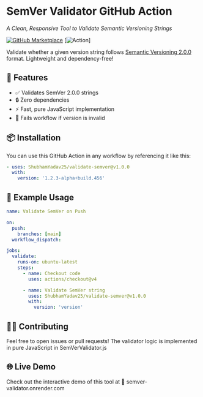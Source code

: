 # SemVer Validator GitHub Action
*A Clean, Responsive Tool to Validate Semantic Versioning Strings*

[![GitHub Marketplace](https://img.shields.io/badge/Marketplace-SemVer--Validator-blue.svg?logo=github)](https://github.com/marketplace/actions/semver-validator)
[![Action](https://github.com/marketplace/actions/validate-semver)]

Validate whether a given version string follows [Semantic Versioning 2.0.0](https://semver.org/) format. Lightweight and dependency-free!

## 🚀 Features

- ✅ Validates SemVer 2.0.0 strings  
- 🔒 Zero dependencies  
- ⚡ Fast, pure JavaScript implementation  
- 🎯 Fails workflow if version is invalid

## 📦 Installation

You can use this GitHub Action in any workflow by referencing it like this:

```yaml
- uses: ShubhamYadav25/validate-semver@v1.0.0
  with:
    version: '1.2.3-alpha+build.456'
```

## 🧪 Example Usage
```yaml
name: Validate SemVer on Push

on:
  push:
    branches: [main]
  workflow_dispatch:

jobs:
  validate:
    runs-on: ubuntu-latest
    steps:
      - name: Checkout code
        uses: actions/checkout@v4

      - name: Validate SemVer string
        uses: ShubhamYadav25/validate-semver@v1.0.0
        with:
          version: 'version'
```

## 🧑‍💻 Contributing
Feel free to open issues or pull requests! The validator logic is implemented in pure JavaScript in SemVerValidator.js

## 🌐 Live Demo
Check out the interactive demo of this tool at
🔗 semver-validator.onrender.com
